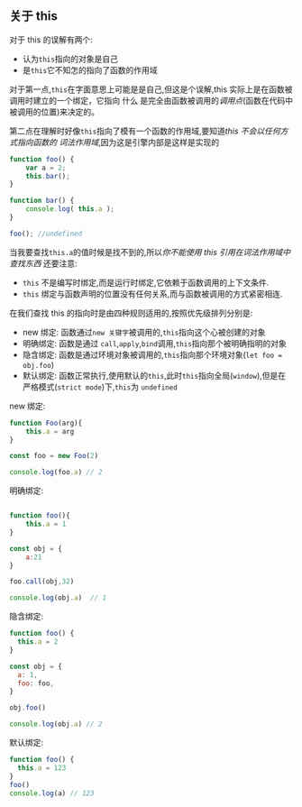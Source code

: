 ## 关于 this

对于 this 的误解有两个:

- 认为`this`指向的对象是自己
- 是`this`它不知怎的指向了函数的作用域

对于第一点,`this`在字面意思上可能是是自己,但这是个误解,this 实际上是在函数被调用时建立的一个绑定，它指向 什么 是完全由函数被调用的*调用点*(函数在代码中被调用的位置)来决定的。

第二点在理解时好像`this`指向了模有一个函数的作用域,要知道*this 不会以任何方式指向函数的 词法作用域*,因为这是引擎内部是这样是实现的

```JavaScript
function foo() {
	var a = 2;
	this.bar();
}

function bar() {
	console.log( this.a );
}

foo(); //undefined
```

当我要查找`this.a`的值时候是找不到的,所以*你不能使用 this 引用在词法作用域中查找东西*
还要注意:

- `this` 不是编写时绑定,而是运行时绑定,它依赖于函数调用的上下文条件.
- `this` 绑定与函数声明的位置没有任何关系,而与函数被调用的方式紧密相连.

在我们查找 this 的指向时是由四种规则适用的,按照优先级排列分别是:

- new 绑定: 函数通过`new 关键字`被调用的,`this`指向这个心被创建的对象
- 明确绑定: 函数是通过 `call`,`apply`,`bind`调用,`this`指向那个被明确指明的对象
- 隐含绑定: 函数是通过环境对象被调用的,`this`指向那个环境对象(`let foo = obj.foo`)
- 默认绑定: 函数正常执行,使用默认的`this`,此时`this`指向全局(`window`),但是在严格模式(`strict mode`)下,`this`为 `undefined`

new 绑定:

```JavaScript
function Foo(arg){
	this.a = arg
}

const foo = new Foo(2)

console.log(foo.a) // 2

```

明确绑定:

```JavaScript

function foo(){
	this.a = 1
}

const obj = {
	a:21
}

foo.call(obj,32)

console.log(obj.a)  // 1

```

隐含绑定:

```javascript
function foo() {
  this.a = 2
}

const obj = {
  a: 1,
  foo: foo,
}

obj.foo()

console.log(obj.a) // 2
```

默认绑定:

```javascript
function foo() {
  this.a = 123
}
foo()
console.log(a) // 123
```
